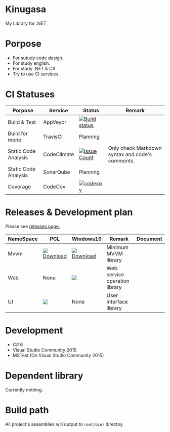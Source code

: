 # Kinugasa 

My Library for .NET

# Porpose
* For sutudy code design.
* For study english.
* For study .NET & C#
* Try to use CI services.

# CI Statuses

|Porpose|Service|Status|Remark|
|---|---|---|---|
|Build & Test|AppVeyor|[![Build status](https://ci.appveyor.com/api/projects/status/mk3thjjapkd1u444/branch/master?svg=true)](https://ci.appveyor.com/project/YoshinoriN/kinugasa)||
|Build for mono|TravisCI|Planning||
|Static Code Analysis|CodeClimate|[![Issue Count](https://codeclimate.com/github/YoshinoriN/Kinugasa/badges/issue_count.svg)](https://codeclimate.com/github/YoshinoriN/Kinugasa)|Only check Markdown syntax and code's comments.|
|Static Code Analysis|SonarQube|Planning||
|Coverage|CodeCov|[![codecov](https://codecov.io/gh/YoshinoriN/Kinugasa/branch/master/graph/badge.svg)](https://codecov.io/gh/YoshinoriN/Kinugasa)||

# Releases & Development plan 

Please see [releases page.](https://github.com/YoshinoriN/Kinugasa/releases)

|NameSpace|PCL|Windows10|Remark|Document|
|---|---|---|---|---|
|Mvvm|![](https://img.shields.io/badge/release-v1.1.0-blue.svg) <br> [Download](https://github.com/YoshinoriN/Kinugasa/releases/tag/Kinugasa.Mvvm.v1.1.0)|![](https://img.shields.io/badge/release-v1.1.0-blue.svg) <br> [Download](https://github.com/YoshinoriN/Kinugasa/releases/tag/Kinugasa.Mvvm.v1.1.0)|Minimum MVVM library||
|Web|None|![](https://img.shields.io/badge/Canditate-v1.0.0-yellow.svg) |Web service operation library||
|UI|![](https://img.shields.io/badge/Canditate-v1.0.0-yellow.svg)|None|User interface library||

# Development
* C# 6
* Visual Studio Community 2015
* MSTest (On Visual Studio Community 2015)

# Dependent library
Currently nothing.

# Build path
All project's assemblies will output to `root/bin/` directoy.

